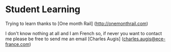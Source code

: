 # Student Learning

 Trying to learn thanks to [One month Rail] (http://onemonthrail.com)

 I don't know nothing at all and I am French so, if never you want to contact me please be free to send me an email
 [Charles Augis] (charles.augis@ece-france.com)

